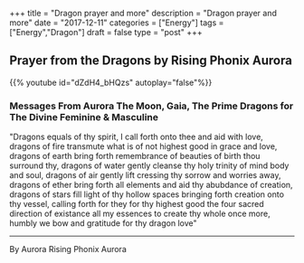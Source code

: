 +++
title = "Dragon prayer and more"
description = "Dragon prayer and more"
date = "2017-12-11"
categories = ["Energy"]
tags = ["Energy","Dragon"]
draft = false
type = "post"
+++

## Prayer from the Dragons by Rising Phonix Aurora

{{% youtube id="dZdH4_bHQzs" autoplay="false"%}}

### Messages From Aurora The Moon, Gaia, The Prime Dragons for The Divine Feminine & Masculine

"Dragons equals of thy spirit, I call forth onto thee and aid with love, dragons of fire transmute what is of not highest good in grace and love, dragons of earth bring forth remembrance of beauties of birth thou surround thy, dragons of water gently cleanse thy holy trinity of mind body and soul, dragons of air gently lift cressing thy sorrow and worries away, dragons of ether bring forth all elements and aid thy abubdance of creation, dragons of stars fill light of thy hollow spaces bringing forth creation onto thy vessel, calling forth for they for thy highest good the four sacred direction of existance all my essences to create thy whole once more, humbly we bow and gratitude for thy dragon love"

---

By
Aurora
Rising Phonix Aurora
